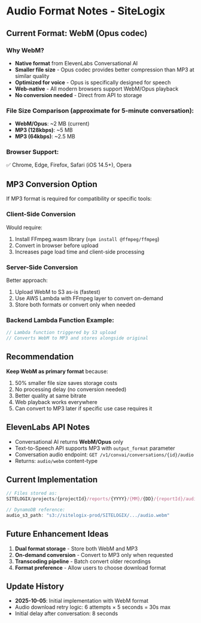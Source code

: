 # Audio Format Notes - SiteLogix

## Current Format: WebM (Opus codec)

### Why WebM?
- **Native format** from ElevenLabs Conversational AI
- **Smaller file size** - Opus codec provides better compression than MP3 at similar quality
- **Optimized for voice** - Opus is specifically designed for speech
- **Web-native** - All modern browsers support WebM/Opus playback
- **No conversion needed** - Direct from API to storage

### File Size Comparison (approximate for 5-minute conversation):
- **WebM/Opus**: ~2 MB (current)
- **MP3 (128kbps)**: ~5 MB
- **MP3 (64kbps)**: ~2.5 MB

### Browser Support:
✅ Chrome, Edge, Firefox, Safari (iOS 14.5+), Opera

## MP3 Conversion Option

If MP3 format is required for compatibility or specific tools:

### Client-Side Conversion
Would require:
1. Install FFmpeg.wasm library (`npm install @ffmpeg/ffmpeg`)
2. Convert in browser before upload
3. Increases page load time and client-side processing

### Server-Side Conversion
Better approach:
1. Upload WebM to S3 as-is (fastest)
2. Use AWS Lambda with FFmpeg layer to convert on-demand
3. Store both formats or convert only when needed

### Backend Lambda Function Example:
```typescript
// Lambda function triggered by S3 upload
// Converts WebM to MP3 and stores alongside original
```

## Recommendation

**Keep WebM as primary format** because:
1. 50% smaller file size saves storage costs
2. No processing delay (no conversion needed)
3. Better quality at same bitrate
4. Web playback works everywhere
5. Can convert to MP3 later if specific use case requires it

## ElevenLabs API Notes

- Conversational AI returns **WebM/Opus** only
- Text-to-Speech API supports MP3 with `output_format` parameter
- Conversation audio endpoint: `GET /v1/convai/conversations/{id}/audio`
- Returns: `audio/webm` content-type

## Current Implementation

```typescript
// Files stored as:
SITELOGIX/projects/{projectId}/reports/{YYYY}/{MM}/{DD}/{reportId}/audio.webm

// DynamoDB reference:
audio_s3_path: "s3://sitelogix-prod/SITELOGIX/.../audio.webm"
```

## Future Enhancement Ideas

1. **Dual format storage** - Store both WebM and MP3
2. **On-demand conversion** - Convert to MP3 only when requested
3. **Transcoding pipeline** - Batch convert older recordings
4. **Format preference** - Allow users to choose download format

## Update History

- **2025-10-05**: Initial implementation with WebM format
- Audio download retry logic: 6 attempts × 5 seconds = 30s max
- Initial delay after conversation: 8 seconds
